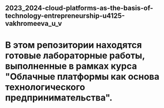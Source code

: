 ## 2023_2024-cloud-platforms-as-the-basis-of-technology-entrepreneurship-u4125-vakhromeeva_u_v
# В этом репозитории находятся готовые лабораторные работы, выполненные в рамках курса "Облачные платформы как основа технологического предпринимательства".

